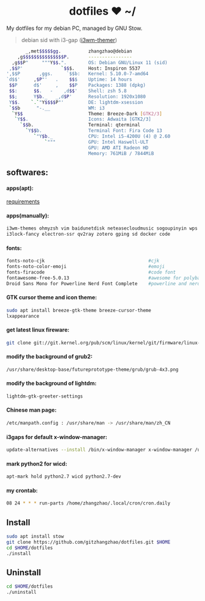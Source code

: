 <h1 align="center">dotfiles ❤ ~/</h1> My dotfiles for my debian PC, managed by GNU Stow.

> debian sid with i3-gap ([i3wm-themer](https://github.com/unix121/i3wm-themer))

```bash
       _,met$$$$$gg.          zhangzhao@debian
    ,g$$$$$$$$$$$$$$$P.       ----------------
  ,g$$P"     """Y$$.".        OS: Debian GNU/Linux 11 (sid)
 ,$$P'              `$$$.     Host: Inspiron 5537
',$$P       ,ggs.     `$$b:   Kernel: 5.10.0-7-amd64
`d$$'     ,$P"'   .    $$$    Uptime: 14 hours
 $$P      d$'     ,    $$P    Packages: 1388 (dpkg)
 $$:      $$.   -    ,d$$'    Shell: zsh 5.8
 $$;      Y$b._   _,d$P'      Resolution: 1920x1080
 Y$$.    `.`"Y$$$$P"'         DE: lightdm-xsession
 `$$b      "-.__              WM: i3
  `Y$$                        Theme: Breeze-Dark [GTK2/3]
   `Y$$.                      Icons: Adwaita [GTK2/3]
     `$$b.                    Terminal: qterminal
       `Y$$b.                 Terminal Font: Fira Code 13
          `"Y$b._             CPU: Intel i5-4200U (4) @ 2.60
              `"""            GPU: Intel Haswell-ULT
                              GPU: AMD ATI Radeon HD 
                              Memory: 761MiB / 7844MiB
```

## **softwares:**

#### **apps(apt):**
[requirements](requirements.txt)

#### **apps(manually):**
```bash
i3wm-themes ohmyzsh vim baidunetdisk neteasecloudmusic sogoupinyin wps qq-linux gtags 
i3lock-fancy electron-ssr qv2ray zotero gping sd docker code
```

#### **fonts:**
```bash
fonts-noto-cjk                                      #cjk
fonts-noto-color-emoji                              #emoji
fonts-firacode                                      #code font
fontawesome-free-5.0.13                             #awesome for polybar
Droid Sans Mono for Powerline Nerd Font Complete    #powerline and nerd fonts
```

#### **GTK cursor theme and icon theme:**
```bash
sudo apt install breeze-gtk-theme breeze-cursor-theme
lxappearance
```

#### **get latest linux fireware:**
```bash
git clone git://git.kernel.org/pub/scm/linux/kernel/git/firmware/linux-firmware.git
```

#### **modify the background of grub2:**
```bash
/usr/share/desktop-base/futureprototype-theme/grub/grub-4x3.png
```

#### **modify the background of lightdm:**
```bash
lightdm-gtk-greeter-settings
```

#### **Chinese man page:**
```bash
/etc/manpath.config : /usr/share/man -> /usr/share/man/zh_CN
```

#### **i3gaps for default x-window-manager:**
```bash
update-alternatives --install /bin/x-window-manager x-window-manager /usr/bin/i3 20
```

#### **mark python2 for wicd:**
```bash
apt-mark hold python2.7 wicd python2.7-dev
```

#### **my crontab:**
```bash
08 24 * * * run-parts /home/zhangzhao/.local/cron/cron.daily
```

## **Install**
```bash
sudo apt install stow
git clone https://github.com/gitzhangzhao/dotfiles.git $HOME
cd $HOME/dotfiles
./install
```
## **Uninstall**
```bash
cd $HOME/dotfiles
./uninstall
```
